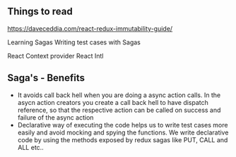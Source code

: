 ## Things to read

https://daveceddia.com/react-redux-immutability-guide/

Learning Sagas
Writing test cases with Sagas

React Context provider
React Intl

## Saga's - Benefits

<ul>
    <li>It avoids call back hell when you are doing a async action calls.
      In the asycn action creators you create a call back hell to have dispatch reference, so that
      the respective action can be called on success and failure of the async action
    </li>
    <li>
      Declarative way of executing the code helps us to write test cases more easily and avoid mocking and spying the functions. We write declarative code by using the methods exposed by redux sagas
      like PUT, CALL and ALL etc..
    </li>
</ul>
